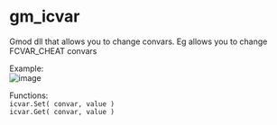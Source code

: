 # gm_icvar
Gmod dll that allows you to change convars.
Eg allows you to change FCVAR_CHEAT convars 

Example:  
![image](https://user-images.githubusercontent.com/69946827/212337794-e5e230c5-114a-41d2-be65-776b1ab68d05.png)

Functions:  
`icvar.Set( convar, value )`  
`icvar.Get( convar, value )`
